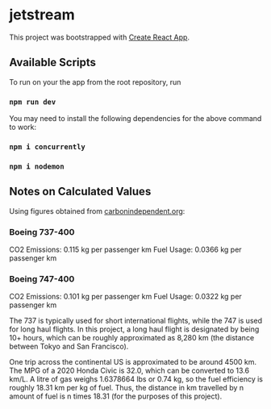 # jetstream

This project was bootstrapped with [Create React App](https://github.com/facebook/create-react-app).

## Available Scripts

To run on your the app from the root repository, run 

### `npm run dev`

You may need to install the following dependencies for the above command to work: 

### `npm i concurrently`
### `npm i nodemon`


## Notes on Calculated Values

Using figures obtained from [carbonindependent.org](https://www.carbonindependent.org/22.html):

### Boeing 737-400
CO2 Emissions: 0.115 kg per passenger km
Fuel Usage: 0.0366 kg per passenger km

### Boeing 747-400
CO2 Emissions: 0.101 kg per passenger km
Fuel Usage: 0.0322 kg per passenger km

The 737 is typically used for short international flights, while the 747 is used for long haul flights. In this project, a long haul flight is designated by being 10+ hours, which can be roughly approximated as 8,280 km (the distance between Tokyo and San Francisco). 

One trip across the continental US is approximated to be around 4500 km. 
The MPG of a 2020 Honda Civic is 32.0, which can be converted to 13.6 km/L. A litre of gas weighs 1.6378664 lbs or 0.74 kg, so the fuel efficiency is roughly 18.31 km per kg of fuel. 
Thus, the distance in km travelled by n amount of fuel is n times 18.31 (for the purposes of this project).
